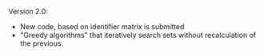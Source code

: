 Version 2.0:

- New code, based on identifier matrix is submitted
- "Greedy algorithms" that iteratively search sets without recalculation of the previous.
